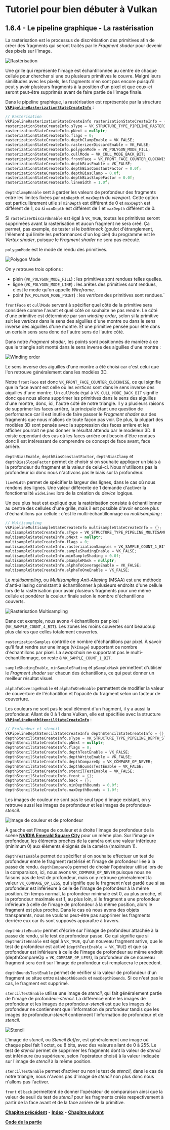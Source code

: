 # Tutoriel pour bien débuter à Vulkan
## 1.6.4 - Le pipeline graphique - La rastérisation

La rastérisation est le processus de discrétisation des primitives afin de créer des fragments qui seront traités par le *Fragment shader* pour devenir des pixels sur l'image.

![Rastérisation](images/rasterisation.png)

Une grille qui représente l'image est échantillonnée au centre de chaque cellule pour chercher si une ou plusieurs primitives le couvre. Malgré leurs similitudes avec les pixels, les fragments n'en sont pas encore puisqu'il peut y avoir plusieurs fragments à la position d'un pixel et que ceux-ci seront peut-être supprimés avant de faire partie de l'image finale.

Dans le pipeline graphique, la rastérisation est représentée par la structure [**``VkPipelineRasterizationStateCreateInfo``**](https://registry.khronos.org/vulkan/specs/1.3-extensions/man/html/VkPipelineRasterizationStateCreateInfo.html) :

```CPP
// Rasterisation
VkPipelineRasterizationStateCreateInfo rasterizationStateCreateInfo = {};
rasterizationStateCreateInfo.sType = VK_STRUCTURE_TYPE_PIPELINE_RASTERIZATION_STATE_CREATE_INFO;
rasterizationStateCreateInfo.pNext = nullptr;
rasterizationStateCreateInfo.flags = 0;
rasterizationStateCreateInfo.depthClampEnable = VK_FALSE;
rasterizationStateCreateInfo.rasterizerDiscardEnable = VK_FALSE;
rasterizationStateCreateInfo.polygonMode = VK_POLYGON_MODE_FILL;
rasterizationStateCreateInfo.cullMode = VK_CULL_MODE_BACK_BIT;
rasterizationStateCreateInfo.frontFace = VK_FRONT_FACE_COUNTER_CLOCKWISE;
rasterizationStateCreateInfo.depthBiasEnable = VK_FALSE;
rasterizationStateCreateInfo.depthBiasConstantFactor = 0.0f;
rasterizationStateCreateInfo.depthBiasClamp = 0.0f;
rasterizationStateCreateInfo.depthBiasSlopeFactor = 0.0f;
rasterizationStateCreateInfo.lineWidth = 1.0f;
```

``depthClampEnable`` sert à garder les valeurs de profondeur des fragments entre les limites fixées par ``minDepth`` et ``maxDepth`` du *viewport*. Cette option est particulièrement utile si ``minDepth`` est différent de 0 et ``maxDepth`` est différent de 1, ou si ``minDepth`` est différent de 1 et ``maxDepth`` différent de 0.

Si ``rasterizerDiscardEnable`` est égal à ``VK_TRUE``, toutes les primitives seront supprimées avant la rastérisation et aucun fragment ne sera créé. Ça permet, pas exemple, de tester si le *bottleneck* (goulot d'étranglement, l'élément qui limite les performances d'un logiciel) du programme est le *Vertex shader*, puisque le *Fragment shader* ne sera pas exécuté.

``polygonMode`` est le mode de rendu des primitives.

![Polygon Mode](images/polygon_mode.png)

On y retrouve trois options :
- plein (``VK_POLYGON_MODE_FILL``) : les primitives sont rendues telles quelles.
- ligne (``VK_POLYGON_MODE_LINE``) : les arêtes des primitives sont rendues, c'est le mode qu'on appelle *Wireframe*.
- point (``VK_POLYGON_MODE_POINT``) : les *vertices* des primitives sont rendues.`

``frontFace`` et ``cullMode`` servent à spécifier quel côté de la primitive sera considéré comme l'avant et quel côté on souhaite ne pas rendre. Le côté d'une primitive est déterminée par son *winding order*, selon si la primitive suit les *vertices* dans le sens des aiguilles d'une montre ou dans le sens inverse des aiguilles d'une montre. Et une primitive pensée pour être dans un certain sens sera donc de l'autre sens de l'autre côté.

Dans notre *Fragment shader*, les points sont positionnés de manière à ce que le triangle soit monté dans le sens inverse des aiguilles d'une montre :

![Winding order](images/winding_order.png)

Le sens inverse des aiguilles d'une montre a été choisi car c'est celui que l'on retrouve généralement dans les modèles 3D.

Notre ``frontFace`` est donc ``VK_FRONT_FACE_COUNTER_CLOCKWISE``, ce qui signifie que la face avant est celle où les *vertices* sont dans le sens inverse des aiguilles d'une montre. Un ``cullMode`` égal à ``VK_CULL_MODE_BACK_BIT`` signifie donc que nous allons supprimer les primitives dans le sens des aiguilles d'une montre, donc, ici, l'autre côté de notre triangle. Il y a plusieurs raisons de supprimer les faces arrière, la principale étant une question de performance car il est inutile de faire passer le *Fragment shader* sur des fragments que nous n'allons de toute façon pas voir. De plus, la plupart des modèles 3D sont pensés avec la suppression des faces arrière et les afficher pourrait ne pas donner le résultat attendu par le modeleur 3D. Il existe cependant des cas où les faces arrière ont besoin d'être rendues donc il est intéressant de comprendre ce concept de face avant, face arrière.

``depthBiasEnable``, ``depthBiasConstantFactor``, ``depthBiasClamp`` et ``depthBiasSlopeFactor`` permet de choisir si on souhaite appliquer un biais à la profondeur du fragment et la valeur de celui-ci. Nous n'utilisons pas la profondeur ici donc nous n'activons pas le biais sur la profondeur.

``lineWidth`` permet de spécifier la largeur des lignes, dans le cas où nous rendons des lignes. Une valeur différente de 1 demande d'activer la fonctionnalité ``wideLines`` lors de la création du *device* logique.

Un peu plus haut est expliqué que la rastérisation consiste à échantillonner au centre des cellules d'une grille, mais il est possible d'avoir encore plus d'échantillons par cellule : c'est le multi-échantillonnage ou *multisampling* :

```CPP
// Multisampling
VkPipelineMultisampleStateCreateInfo multisampleStateCreateInfo = {};
multisampleStateCreateInfo.sType = VK_STRUCTURE_TYPE_PIPELINE_MULTISAMPLE_STATE_CREATE_INFO;
multisampleStateCreateInfo.pNext = nullptr;
multisampleStateCreateInfo.flags = 0;
multisampleStateCreateInfo.rasterizationSamples = VK_SAMPLE_COUNT_1_BIT;
multisampleStateCreateInfo.sampleShadingEnable = VK_FALSE;
multisampleStateCreateInfo.minSampleShading = 0.0f;
multisampleStateCreateInfo.pSampleMask = nullptr;
multisampleStateCreateInfo.alphaToCoverageEnable = VK_FALSE;
multisampleStateCreateInfo.alphaToOneEnable = VK_FALSE;
```

Le *multisampling*, ou *Multisampling Anti-Aliasing* (MSAA) est une méthode d'anti-aliasing consistant à échantillonner à plusieurs endroits d'une cellule lors de la rastérisation pour avoir plusieurs fragments pour une même cellule et pondérer la couleur finale selon le nombre d'échantillons couverts.

![Rastérisation Multisampling](images/rasterisation_multisampling.png)

Dans cet exemple, nous avons 4 échantillons par pixel (``VK_SAMPLE_COUNT_4_BIT``). Les zones les moins couvertes sont beaucoup plus claires que celles totalement couvertes.

``rasterizationSamples`` contrôle ce nombre d'échantillons par pixel. À savoir qu'il faut rendre sur une image (``VkImage``) supportant ce nombre d'échantillons par pixel. La *swapchain* ne supportant pas le multi-échantillonnage, on reste à ``VK_SAMPLE_COUNT_1_BIT``.

``sampleShadingEnable``, ``minSampleShading`` et ``pSampleMask`` permettent d'utiliser le *Fragment shader* sur chacun des échantillons, ce qui peut donner un meilleur résultat visuel.

``alphaToCoverageEnable`` et ``alphaToOneEnable`` permettent de modifier la valeur de couverture de l'échantillon et l'opacité du fragment selon un facteur de couverture.

Les couleurs ne sont pas le seul élément d'un fragment, il y a aussi la profondeur. Allant de 0 à 1 dans Vulkan, elle est spécifiée avec la structure [**``VkPipelineDepthStencilStateCreateInfo``**](https://registry.khronos.org/vulkan/specs/1.3-extensions/man/html/VkPipelineDepthStencilStateCreateInfo.html) :

```CPP
// Profondeur et stencil
VkPipelineDepthStencilStateCreateInfo depthStencilStateCreateInfo = {};
depthStencilStateCreateInfo.sType = VK_STRUCTURE_TYPE_PIPELINE_DEPTH_STENCIL_STATE_CREATE_INFO;
depthStencilStateCreateInfo.pNext = nullptr;
depthStencilStateCreateInfo.flags = 0;
depthStencilStateCreateInfo.depthTestEnable = VK_FALSE;
depthStencilStateCreateInfo.depthWriteEnable = VK_FALSE;
depthStencilStateCreateInfo.depthCompareOp = VK_COMPARE_OP_NEVER;
depthStencilStateCreateInfo.depthBoundsTestEnable = VK_FALSE;
depthStencilStateCreateInfo.stencilTestEnable = VK_FALSE;
depthStencilStateCreateInfo.front = {};
depthStencilStateCreateInfo.back = {};
depthStencilStateCreateInfo.minDepthBounds = 0.0f;
depthStencilStateCreateInfo.maxDepthBounds = 1.0f;
```

Les images de couleur ne sont pas le seul type d'image existant, on y retrouve aussi les images de profondeur et les images de profondeur-*stencil*.

![Image de couleur et de profondeur](images/image_couleur_profondeur.png)

À gauche est l'image de couleur et à droite l'image de profondeur de la scène [**NVIDIA Emerald Square City**](https://developer.nvidia.com/orca/nvidia-emerald-square) pour un même plan. Sur l'image de profondeur, les éléments proches de la caméra ont une valeur inférieure (minimum 0) aux éléments éloignés de la caméra (maximum 1).

``depthTestEnable`` permet de spécifier si on souhaite effectuer un test de profondeur entre le fragment rastérisé et l'image de profondeur liée à la passe de rendu. ``depthCompareOp`` permet de choisir l'opérateur utilisé lors de la comparaison, ici, nous avons ``VK_COMPARE_OP_NEVER`` puisque nous ne faisons pas de test de profondeur, mais on y retrouve généralement la valeur ``VK_COMPARE_OP_LESS``, qui signifie que le fragment n'est gardé que si sa profondeur est inférieure à celle de l'image de profondeur à la même position. En temps normal, la profondeur minimale est 0, au plus proche, et la profondeur maximale est 1, au plus loin, si le fragment a une profondeur inférieure à celle de l'image de profondeur à la même position, alors le fragment est plus proche. Dans le cas où nous avons des objets transparents, nous ne voulons peut-être pas supprimer les fragments derrière eux car ils sont supposés apparaître à travers.

``depthWriteEnable`` permet d'écrire sur l'image de profondeur attachée à la passe de rendu, si le test de profondeur passe. Ce qui signifie que si ``depthWriteEnable`` est égal à ``VK_TRUE``, qu'un nouveau fragment arrive, que le test de profondeur est activé (``depthTestEnable = VK_TRUE``) et que sa profondeur est inférieure à celle de l'image de profondeur au même endroit (depthCompareOp = ``VK_COMPARE_OP_LESS``), la profondeur de ce nouveau fragment sera écrit sur l'image de profondeur est remplacera le précédent.

``depthBoundsTestEnable`` permet de vérifier si la valeur de profondeur d'un fragment se situe entre ``minDepthBounds`` et ``maxDepthBounds``. Si ce n'est pas le cas, le fragment est supprimé.

``stencilTestEnable`` utilise une image de *stencil*, qui fait généralement partie de l'image de profondeur-*stencil*. La différence entre les images de profondeur et les images de profondeur-*stencil* est que les images de profondeur ne contiennent que l'information de profondeur tandis que les images de profondeur-*stencil* contiennent l'information de profondeur et de *stencil*.

![Stencil](images/stencil.png)

L'image de *stencil*, ou *Stencil Buffer*, est généralement une image où chaque pixel fait 1 octet, ou 8 bits, avec des valeurs allant de 0 à 255. Le test de *stencil* permet de supprimer les fragments dont la valeur de *stencil* est inférieure (ou supérieure, selon l'opérateur choisi) à la valeur indiquée sur l'image de *stencil* à la même position.

``stencilTestEnable`` permet d'activer ou non le test de *stencil*, dans le cas de notre triangle, nous n'avons pas d'image de *stencil* non plus donc nous n'allons pas l'activer.

``front`` et ``back`` permettent de donner l'opérateur de comparaison ainsi que la valeur de seuil du test de *stencil* pour les fragments créés respectivement à partir de la face avant et de la face arrière de la primitive.

[**Chapitre précédent**](3.md) - [**Index**](../../index.md) - [**Chapitre suivant**](5.md)

[**Code de la partie**](https://github.com/ZaOniRinku/TutorielVulkanFR/tree/partie1)